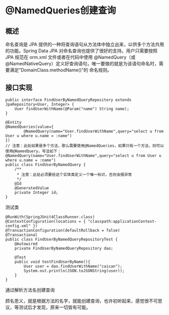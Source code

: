 # @NamedQueries创建查询

## 概述

命名查询是 JPA 提供的一种将查询语句从方法体中独立出来，以供多个方法共用的功能。Spring Data JPA 对命名查询也提供了很好的支持。用户只需要按照 JPA 规范在 orm.xml 文件或者在代码中使用 @NamedQuery（或 @NamedNativeQuery）定义好查询语句，唯一要做的就是为该语句命名时，需要满足”DomainClass.methodName\(\)”的 命名规则。

## 接口实现

```
public interface FindUserByNamedQueryRepository extends JpaRepository<User, Integer> {
    User findUserWithName(@Param("name") String name);
}
```

```
@Entity
@NamedQueries(value={
        @NamedQuery(name="User.findUserWithName",query="select u from User u where u.name = :name")
})
// 注意：此处如果是多个方法，那么需要使用@NamedQueries，如果只有一个方法，则可以使用@NamedQuery，写法如下：@NamedQuery(name="User.findUserWithName",query="select u from User u where u.name = :name")
public class FindUserByNamedQuery {
    /**
     * 注意：此处必须要给这个实体类定义一个唯一标识，否则会报异常
     */
    @Id
    @GeneratedValue
    private Integer id;
}
```

测试类

```
@RunWith(SpringJUnit4ClassRunner.class)
@ContextConfiguration(locations = { "classpath:applicationContext-config.xml" })
@TransactionConfiguration(defaultRollback = false)
@Transactional
public class FindUserByNamedQueryRepositoryTest {
	@Autowired
	private FindUserByNamedQueryRepository dao;
	
	@Test
	public void testFindUserByName(){
		User user = dao.findUserWithName("caican");
		System.out.println(JSON.toJSONString(user));
	}
}

```

通过解析方法名创建查询

顾名思义，就是根据方法的名字，就能创建查询，也许初听起来，感觉很不可思议，等测试后才发现，原来一切皆有可能。

